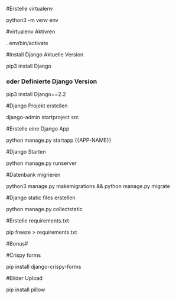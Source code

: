 #Erstelle virtualenv

python3 -m venv env

#virtualenv Aktivren

. env/bin/activate

#Install Django Aktuelle Version

pip3 install Django

### oder Definierte Django Version

pip3 install Django==2.2

#Django Projekt erstellen

django-admin startproject src

#Erstelle eine Django App

python manage.py startapp {{APP-NAME}}

#Django Starten

python manage.py runserver

#Datenbank migrieren

python3 manage.py makemigrations && python manage.py migrate

#Django static files erstellen

python manage.py collectstatic

#Erstelle requirements.txt

pip freeze > requirements.txt

#Bonus#

#Crispy forms

pip install django-crispy-forms

#Bilder Upload

pip install pillow
